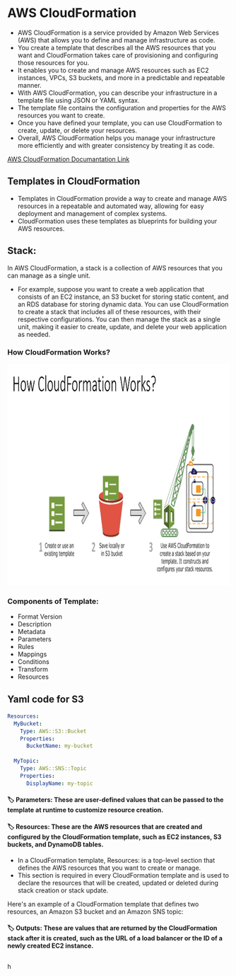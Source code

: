 # AWS CloudFormation
* AWS CloudFormation is a service provided by Amazon Web Services (AWS) that allows you to define and manage infrastructure as code. 
* You create a template that describes all the AWS resources that you want and CloudFormation takes care of provisioning and configuring those resources for you.
* It enables you to create and manage AWS resources such as EC2 instances, VPCs, S3 buckets, and more in a predictable and repeatable manner.
* With AWS CloudFormation, you can describe your infrastructure in a template file using JSON or YAML syntax. 
* The template file contains the configuration and properties for the AWS resources you want to create. 
* Once you have defined your template, you can use CloudFormation to create, update, or delete your resources.
* Overall, AWS CloudFormation helps you manage your infrastructure more efficiently and with greater consistency by treating it as code.

[AWS CloudFormation Documantation Link](https://docs.aws.amazon.com/AWSCloudFormation/latest/UserGuide/aws-template-resource-type-ref.html)

## Templates in CloudFormation
* Templates in CloudFormation provide a way to create and manage AWS resources in a repeatable and automated way, allowing for easy deployment and management of complex systems. 
* CloudFormation uses these templates as blueprints for building your AWS resources.

## Stack:
In AWS CloudFormation, a stack is a collection of AWS resources that you can manage as a single unit.
* For example, suppose you want to create a web application that consists of an EC2 instance, an S3 bucket for storing static content, and an RDS database for storing dynamic data. You can use CloudFormation to create a stack that includes all of these resources, with their respective configurations. You can then manage the stack as a single unit, making it easier to create, update, and delete your web application as needed.

### How CloudFormation Works?
<!-- ![T](https://github.com/vaibhavkapase1302/AWS-Services/blob/main/CloudFormation/How%20CloudFormation%20Works.png) -->
<img src="https://github.com/vaibhavkapase1302/AWS-Services/blob/main/CloudFormation/How%20CloudFormation%20Works.png" alt="GitHub Logo" width="800" height="500">

### Components of Template:
* Format Version 
* Description
* Metadata
* Parameters
* Rules
* Mappings
* Conditions
* Transform
* Resources

## Yaml code for S3
```yml
Resources:
  MyBucket:
    Type: AWS::S3::Bucket
    Properties:
      BucketName: my-bucket

  MyTopic:
    Type: AWS::SNS::Topic
    Properties:
      DisplayName: my-topic
```

#### 🏷️ Parameters: These are user-defined values that can be passed to the template at runtime to customize resource creation.
#### 🏷️ Resources: These are the AWS resources that are created and configured by the CloudFormation template, such as EC2 instances, S3 buckets, and DynamoDB tables.
* In a CloudFormation template, Resources: is a top-level section that defines the AWS resources that you want to create or manage. 
* This section is required in every CloudFormation template and is used to declare the resources that will be created, updated or deleted during stack creation or stack update.

Here's an example of a CloudFormation template that defines two resources, an Amazon S3 bucket and an Amazon SNS topic:

#### 🏷️ Outputs: These are values that are returned by the CloudFormation stack after it is created, such as the URL of a load balancer or the ID of a newly created EC2 instance.



## 
h
